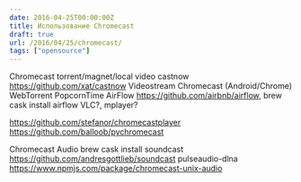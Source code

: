 ```yaml
---
date: 2016-04-25T00:00:00Z
title: Использование Chromecast
draft: true
url: /2016/04/25/chromecast/
tags: ["opensource"]
---
```


Chromecast
	torrent/magnet/local video
	castnow https://github.com/xat/castnow
	Videostream Chromecast (Android/Chrome)
	WebTorrent
	PopcornTime
	AirFlow https://github.com/airbnb/airflow, brew cask install airflow
	VLC?, mplayer?

https://github.com/stefanor/chromecastplayer
https://github.com/balloob/pychromecast

Chromecast Audio
	brew cask install soundcast https://github.com/andresgottlieb/soundcast
	pulseaudio-dlna
	https://www.npmjs.com/package/chromecast-unix-audio
